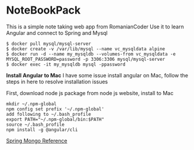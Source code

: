 # NoteBookPack

This is a simple note taking web app from RomanianCoder
Use it to learn Angular and connect to Spring and Mysql

```
$ docker pull mysql/mysql-server
$ docker create -v /var/lib/mysql --name vc_mysqldata alpine
$ docker run -d --name my_mysqldb --volumes-from vc_mysqldata -e MYSQL_ROOT_PASSWORD=password -p 3306:3306 mysql/mysql-server
$ docker exec -it my_mysqldb mysql -ppassword
```

**Install Angular to Mac**
I have some issue install angular on Mac, follow the steps in here to resolve installation issues

First, download node js package from node js website, install to Mac
```
mkdir ~/.npm-global
npm config set prefix '~/.npm-global'
add following to ~/.bash_profile
export PATH="~/.npm-global/bin:$PATH"
source ~/.bash_profile
npm install -g @angular/cli
```


[Spring Mongo Reference](https://docs.spring.io/spring-data/data-document/docs/current/reference/html)
